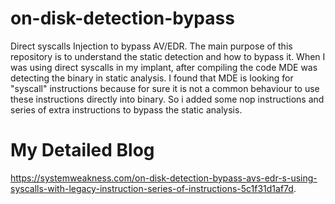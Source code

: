 # on-disk-detection-bypass
Direct syscalls Injection to bypass AV/EDR. The main purpose of this repository is to understand the static detection and how to bypass it. When I was using direct syscalls in my implant, after compiling the code MDE was detecting the binary in static analysis. I found that MDE is looking for "syscall" instructions because for sure it is not a common behaviour to use these instructions directly into binary. So i added some nop instructions and series of extra instructions to bypass the static analysis.

# My Detailed Blog 
https://systemweakness.com/on-disk-detection-bypass-avs-edr-s-using-syscalls-with-legacy-instruction-series-of-instructions-5c1f31d1af7d.

